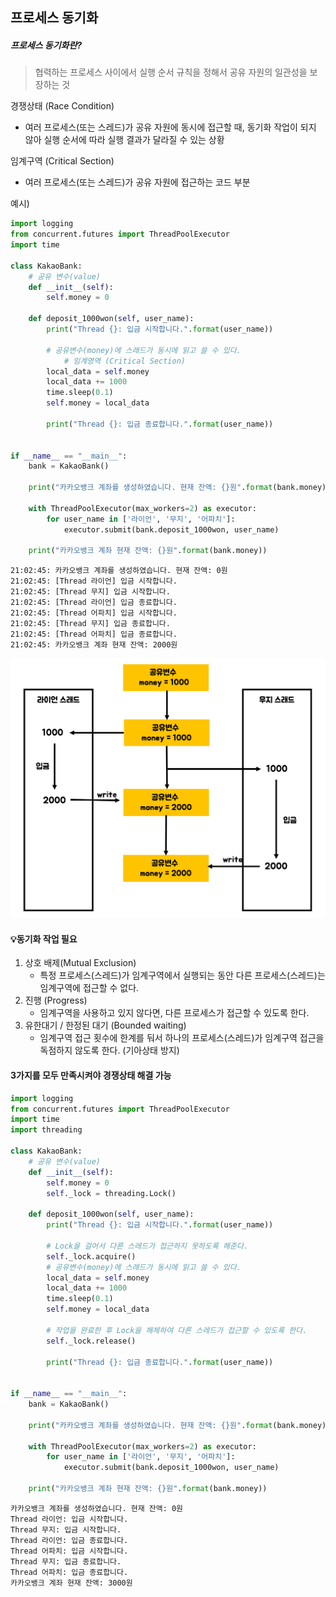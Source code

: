 ## 프로세스 동기화

##### 프로세스 동기화란?

> 협력하는 프로세스 사이에서 실행 순서 규칙을 정해서 공유 자원의 일관성을 보장하는 것



경쟁상태 (Race Condition)

- 여러 프로세스(또는 스레드)가 공유 자원에 동시에 접근할 때, 동기화 작업이 되지 않아 실행 순서에 따라 실행 결과가 달라질 수 있는 상황 

임계구역 (Critical Section)

- 여러 프로세스(또는 스레드)가 공유 자원에 접근하는 코드 부분



예시)

```python
import logging
from concurrent.futures import ThreadPoolExecutor
import time
 
class KakaoBank:
    # 공유 변수(value)
    def __init__(self):
        self.money = 0
 
    def deposit_1000won(self, user_name):
        print("Thread {}: 입금 시작합니다.".format(user_name))
 
        # 공유변수(money)에 스래드가 동시에 읽고 쓸 수 있다.
  			# 임계영역 (Critical Section)
        local_data = self.money
        local_data += 1000 
        time.sleep(0.1)
        self.money = local_data
 
        print("Thread {}: 입금 종료합니다.".format(user_name))
 
 
if __name__ == "__main__":
    bank = KakaoBank()
 
    print("카카오뱅크 계좌를 생성하였습니다. 현재 잔액: {}원".format(bank.money))
 
    with ThreadPoolExecutor(max_workers=2) as executor:
        for user_name in ['라이언', '무지', '어파치']:
            executor.submit(bank.deposit_1000won, user_name)
 
    print("카카오뱅크 계좌 현재 잔액: {}원".format(bank.money))
```

```
21:02:45: 카카오뱅크 계좌를 생성하였습니다. 현재 잔액: 0원
21:02:45: [Thread 라이언] 입금 시작합니다.
21:02:45: [Thread 무지] 입금 시작합니다.
21:02:45: [Thread 라이언] 입금 종료합니다.
21:02:45: [Thread 어파치] 입금 시작합니다.
21:02:45: [Thread 무지] 입금 종료합니다.
21:02:45: [Thread 어파치] 입금 종료합니다.
21:02:45: 카카오뱅크 계좌 현재 잔액: 2000원
```



<img src="https://github.com/KoEonYack/Tistory-Coveant/blob/master/Article/OperatingSystem/%EB%8D%B0%EB%93%9C%EB%9D%BD_%ED%8C%8C%EC%9D%B4%EC%8D%AC/img/code.png?raw=true">



#### 💡동기화 작업 필요

1. 상호 배제(Mutual Exclusion)
   - 특정 프로세스(스레드)가 임계구역에서 실행되는 동안 다른 프로세스(스레드)는 임계구역에 접근할 수 없다.
2. 진행 (Progress)
   - 임계구역을 사용하고 있지 않다면, 다른 프로세스가 접근할 수 있도록 한다.
3. 유한대기 / 한정된 대기 (Bounded waiting)
   - 임계구역 접근 횟수에 한계를 둬서 하나의 프로세스(스레드)가 임계구역 접근을 독점하지 않도록 한다. (기아상태 방지)



#### 3가지를 모두 만족시켜야 경쟁상태 해결 가능



```python
import logging
from concurrent.futures import ThreadPoolExecutor
import time
import threading
 
class KakaoBank:
    # 공유 변수(value)
    def __init__(self):
        self.money = 0
        self._lock = threading.Lock()
 
    def deposit_1000won(self, user_name):
        print("Thread {}: 입금 시작합니다.".format(user_name))
				
        # Lock을 걸어서 다른 스레드가 접근하지 못하도록 해준다.
        self._lock.acquire()
        # 공유변수(money)에 스래드가 동시에 읽고 쓸 수 있다.
        local_data = self.money
        local_data += 1000 
        time.sleep(0.1)
        self.money = local_data
				
        # 작업을 완료한 후 Lock을 해체하여 다른 스레드가 접근할 수 있도록 한다.
        self._lock.release()
        
        print("Thread {}: 입금 종료합니다.".format(user_name))
 
 
if __name__ == "__main__":
    bank = KakaoBank()
 
    print("카카오뱅크 계좌를 생성하였습니다. 현재 잔액: {}원".format(bank.money))
 
    with ThreadPoolExecutor(max_workers=2) as executor:
        for user_name in ['라이언', '무지', '어파치']:
            executor.submit(bank.deposit_1000won, user_name)
 
    print("카카오뱅크 계좌 현재 잔액: {}원".format(bank.money))
```

```
카카오뱅크 계좌를 생성하였습니다. 현재 잔액: 0원
Thread 라이언: 입금 시작합니다.
Thread 무지: 입금 시작합니다.
Thread 라이언: 입금 종료합니다.
Thread 어파치: 입금 시작합니다.
Thread 무지: 입금 종료합니다.
Thread 어파치: 입금 종료합니다.
카카오뱅크 계좌 현재 잔액: 3000원
```





